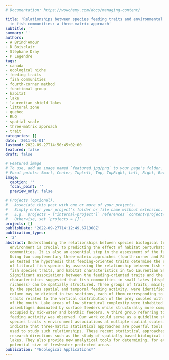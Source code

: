 ```yaml
---
# Documentation: https://wowchemy.com/docs/managing-content/

title: 'Relationships between species feeding traits and environmental conditions
  in fish communities: a three-matrix approach'
subtitle: ''
summary: ''
authors:
- A Brind'Amour
- D Boisclair
- Stéphane Dray
- P Legendre
tags:
- canada
- ecological niche
- feeding traits
- fish communities
- fourth-corner method
- functional group
- habitat
- lake
- laurentian shield lakes
- littoral zone
- quebec
- RLQ
- spatial scale
- three-matrix approach
- trait
categories: []
date: '2011-01-01'
lastmod: 2022-09-27T14:50:45+02:00
featured: false
draft: false

# Featured image
# To use, add an image named `featured.jpg/png` to your page's folder.
# Focal points: Smart, Center, TopLeft, Top, TopRight, Left, Right, BottomLeft, Bottom, BottomRight.
image:
  caption: ''
  focal_point: ''
  preview_only: false

# Projects (optional).
#   Associate this post with one or more of your projects.
#   Simply enter your project's folder or file name without extension.
#   E.g. `projects = ["internal-project"]` references `content/project/deep-learning/index.md`.
#   Otherwise, set `projects = []`.
projects: []
publishDate: '2022-09-27T14:12:49.671368Z'
publication_types:
- '2'
abstract: Understanding the relationships between species biological traits and the
  environment is crucial to predicting the effect of habitat perturbations on fish
  communities. It is also an essential step in the assessment of the functional diversity.
  Using two complementary three-matrix approaches (fourth-corner and RLQ analyses),
  we tested the hypothesis that feeding-oriented traits determine the spatial distributions
  of littoral fish species by assessing the relationship between fish spatial distributions,
  fish species traits, and habitat characteristics in two Laurentian Shield lakes.
  Significant associations between the feeding-oriented traits and the environmental
  characteristics suggested that fish communities in small lakes (displaying low species
  richness) can be spatially structured. Three groups of traits, mainly categorized
  by the species spatial and temporal feeding activity, were identified. The water
  column may be divided in two sections, each of them corresponding to a group of
  traits related to the vertical distribution of the prey coupled with the position
  of the mouth. Lake areas of low structural complexity were inhabited by functional
  assemblages dominated by surface feeders while structurally more complex areas were
  occupied by mid-water and benthic feeders. A third group referring to the time of
  feeding activity was observed. Our work could serve as a guideline study to evaluate
  species traits × environment associations at multiple spatial scales. Our results
  indicate that three-matrix statistical approaches are powerful tools that can be
  used to study such relationships. These recent statistical approaches open up new
  research directions such as the study of spatially based biological functions in
  lakes. They also provide new analytical tools for determining, for example, the
  potential size of freshwater protected areas.
publication: '*Ecological Applications*'
---
```

